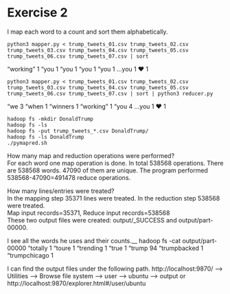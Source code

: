 # Exercise 2
I map each word to a count and sort them alphabetically.
```
python3 mapper.py < trump_tweets_01.csv trump_tweets_02.csv trump_tweets_03.csv trump_tweets_04.csv trump_tweets_05.csv trump_tweets_06.csv trump_tweets_07.csv | sort
```

“working”	1
“you	1
“you	1
“you	1
“you	1
…you	1
❤️	1

```
python3 mapper.py < trump_tweets_01.csv trump_tweets_02.csv trump_tweets_03.csv trump_tweets_04.csv trump_tweets_05.csv trump_tweets_06.csv trump_tweets_07.csv | sort | python3 reducer.py
```

“we	3
“when	1
“winners	1
“working”	1
“you	4
…you	1
❤️	1

```
hadoop fs -mkdir DonaldTrump
hadoop fs -ls
hadoop fs -put trump_tweets_*.csv DonaldTrump/
hadoop fs -ls DonaldTrump
./pymapred.sh
```

How many map and reduction operations were performed? <br>
For each word one map operation is done. In total 538568 operations. There are 538568 words. 47090 of them are unique. The program performed 538568-47090=491478 reduce operations.

How many lines/entries were treated? <br>
In the mapping step 35371 lines were treated. In the reduction step 538568 were treated. <br>
Map input records=35371, Reduce input records=538568 <br>
These two output files were created: output/_SUCCESS and output/part-00000.

I see all the words he uses and their counts.__
hadoop fs -cat output/part-00000
“totally	1
“toure	1
“trending	1
“true	1
“trump	94
“trumpbacked	1
“trumpchicago	1

I can find the output files under the following path. http://localhost:9870/ --> Utilities --> Browse file system --> user --> ubuntu --> output or http://localhost:9870/explorer.html#/user/ubuntu
